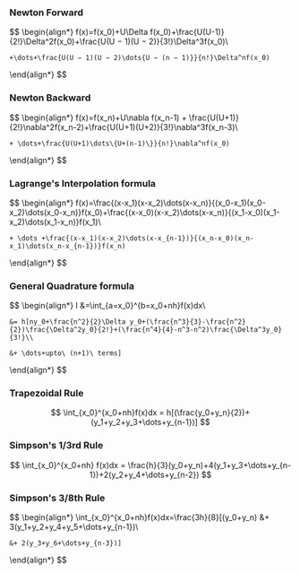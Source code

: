 ### Newton Forward
$$
\begin{align*}
	f(x)=f(x_0)+U\Delta f(x_0)+\frac{U(U-1)}{2!}\Delta^2f(x_0)+\frac{U(U − 1)(U − 2)}{3!}\Delta^3f(x_0)\\
  
	+\dots+\frac{U(U − 1)(U − 2)\dots{U − (n − 1)}}{n!}\Delta^nf(x_0)
\end{align*}
$$

### Newton Backward
$$
\begin{align*}
	 f(x)=f(x_n)+U\nabla f(x_n-1) + \frac{U(U+1)}{2!}\nabla^2f(x_n-2)+\frac{U(U+1)(U+2)}{3!}\nabla^3f(x_n-3)\\
   
    + \dots+\frac{U(U+1)\dots\{U+(n-1)\}}{n!}\nabla^nf(x_0)
\end{align*}
$$

### Lagrange's Interpolation formula
$$
\begin{align*}
    f(x)=\frac{(x-x_1)(x-x_2)\dots(x-x_n)}{(x_0-x_1)(x_0-x_2)\dots(x_0-x_n)}f(x_0)+\frac{(x-x_0)(x-x_2)\dots(x-x_n)}{(x_1-x_0)(x_1-x_2)\dots(x_1-x_n)}f(x_1)\\

    + \dots +\frac{(x-x_1)(x-x_2)\dots(x-x_{n-1})}{(x_n-x_0)(x_n-x_1)\dots(x_n-x_{n-1})}f(x_n)
\end{align*}
$$

### General Quadrature formula
$$
\begin{align*}
    I &=\int_{a=x_0}^{b=x_0+nh}f(x)dx\\
	
    &= h[ny_0+\frac{n^2}{2}\Delta y_0+(\frac{n^3}{3}-\frac{n^2}{2})\frac{\Delta^2y_0}{2!}+(\frac{n^4}{4}-n^3-n^2)\frac{\Delta^3y_0}{3!}\\
	
    &+ \dots+upto\ (n+1)\ terms]
\end{align*}
$$

### Trapezoidal Rule
$$
\int_{x_0}^{x_0+nh}f(x)dx = h[(\frac{y_0+y_n}{2})+(y_1+y_2+y_3+\dots+y_{n-1})]
$$

### Simpson's 1/3rd Rule
$$
\int_{x_0}^{x_0+nh} f(x)dx = \frac{h}{3}(y_0+y_n)+4(y_1+y_3+\dots+y_{n-1})+2(y_2+y_4+\dots+y_{n-2})
$$

### Simpson's 3/8th Rule
$$
\begin{align*}
    \int_{x_0}^{x_0+nh}f(x)dx=\frac{3h}{8}[(y_0+y_n) &+ 3(y_1+y_2+y_4+y_5+\dots+y_{n-1})\\

    &+ 2(y_3+y_6+\dots+y_{n-3})]
\end{align*}
$$